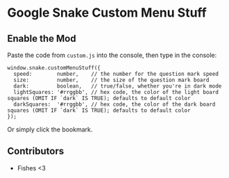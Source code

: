 # Google Snake Custom Menu Stuff

## Enable the Mod
Paste the code from `custom.js` into the console, then type in the console:
```
window.snake.customMenuStuff({
  speed:        number,    // the number for the question mark speed
  size:         number,    // the size of the question mark board
  dark:         boolean,   // true/false, whether you're in dark mode
  lightSquares: '#rrggbb', // hex code, the color of the light board squares (OMIT IF `dark` IS TRUE); defaults to default color
  darkSquares:  '#rrggbb', // hex code, the color of the dark board squares (OMIT IF `dark` IS TRUE); defaults to default color
});
```
Or simply click the bookmark.

## Contributors
* Fishes <3
